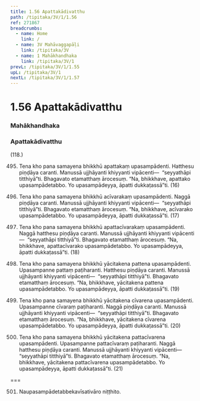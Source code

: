 ```yaml
---
title: 1.56 Apattakādivatthu
path: /tipitaka/3V/1/1.56
ref: 271867
breadcrumbs:
  - name: Home
    link: /
  - name: 3V Mahāvaggapāḷi
    link: /tipitaka/3V
  - name: 1 Mahākhandhaka
    link: /tipitaka/3V/1
prevL: /tipitaka/3V/1/1.55
upL: /tipitaka/3V/1
nextL: /tipitaka/3V/1/1.57
---
```


# 1.56 Apattakādivatthu

### Mahākhandhaka

### Apattakādivatthu

(118.)

495. Tena kho pana samayena bhikkhū apattakaṃ upasampādenti. Hatthesu piṇḍāya caranti. Manussā ujjhāyanti khiyyanti vipācenti—  “seyyathāpi titthiyā”ti. Bhagavato etamatthaṃ ārocesuṃ. “Na, bhikkhave, apattako upasampādetabbo. Yo upasampādeyya, āpatti dukkaṭassā”ti. (16)

496. Tena kho pana samayena bhikkhū acīvarakaṃ upasampādenti. Naggā piṇḍāya caranti. Manussā ujjhāyanti khiyyanti vipācenti—  “seyyathāpi titthiyā”ti. Bhagavato etamatthaṃ ārocesuṃ. “Na, bhikkhave, acīvarako upasampādetabbo. Yo upasampādeyya, āpatti dukkaṭassā”ti. (17)

497. Tena kho pana samayena bhikkhū apattacīvarakaṃ upasampādenti. Naggā hatthesu piṇḍāya caranti. Manussā ujjhāyanti khiyyanti vipācenti—  “seyyathāpi titthiyā”ti. Bhagavato etamatthaṃ ārocesuṃ. “Na, bhikkhave, apattacīvarako upasampādetabbo. Yo upasampādeyya, āpatti dukkaṭassā”ti. (18)

498. Tena kho pana samayena bhikkhū yācitakena pattena upasampādenti. Upasampanne pattaṃ paṭiharanti. Hatthesu piṇḍāya caranti. Manussā ujjhāyanti khiyyanti vipācenti—  “seyyathāpi titthiyā”ti. Bhagavato etamatthaṃ ārocesuṃ. “Na, bhikkhave, yācitakena pattena upasampādetabbo. Yo upasampādeyya, āpatti dukkaṭassā”ti. (19)

499. Tena kho pana samayena bhikkhū yācitakena cīvarena upasampādenti. Upasampanne cīvaraṃ paṭiharanti. Naggā piṇḍāya caranti. Manussā ujjhāyanti khiyyanti vipācenti—  “seyyathāpi titthiyā”ti. Bhagavato etamatthaṃ ārocesuṃ. “Na, bhikkhave, yācitakena cīvarena upasampādetabbo. Yo upasampādeyya, āpatti dukkaṭassā”ti. (20)

500. Tena kho pana samayena bhikkhū yācitakena pattacīvarena upasampādenti. Upasampanne pattacīvaraṃ paṭiharanti. Naggā hatthesu piṇḍāya caranti. Manussā ujjhāyanti khiyyanti vipācenti—  “seyyathāpi titthiyā”ti. Bhagavato etamatthaṃ ārocesuṃ. “Na, bhikkhave, yācitakena pattacīvarena upasampādetabbo. Yo upasampādeyya, āpatti dukkaṭassā”ti. (21)

===

501. Naupasampādetabbekavīsativāro niṭṭhito.





